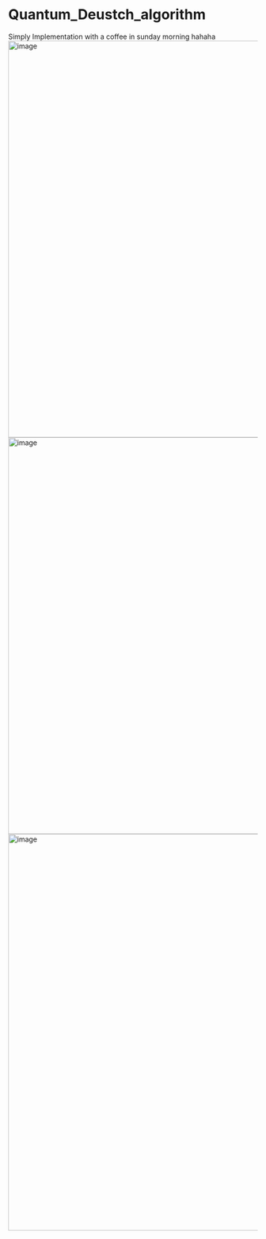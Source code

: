 # Quantum_Deustch_algorithm
Simply Implementation with a coffee in sunday morning hahaha
<br/>
<img src="https://github.com/Bawontat/Quantum_Deustch_algorithm/assets/39905133/ea701264-a895-4b08-aa2e-651bca1b9337" alt="image" width="800" height="auto"> <br/>
<img src="https://github.com/Bawontat/Quantum_Deustch_algorithm/assets/39905133/e96c2da7-deff-4a1d-8460-b8a1adb1baf3" alt="image" width="800" height="auto"> <br/>
<img src="https://github.com/Bawontat/Quantum_Deustch_algorithm/assets/39905133/7c0a03e8-42c5-4deb-870e-bed77dea183f" alt="image" width="800" height="auto"> <br/>


